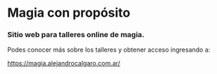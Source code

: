 # Magia con propósito

### Sitio web para talleres online de magia.

Podes conocer más sobre los talleres y obtener acceso ingresando a:

https://magia.alejandrocalgaro.com.ar/
